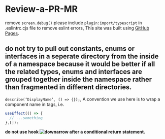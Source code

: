 # Review-a-PR-MR
remove <code>screen.debug()</code>
please include <code>plugin:import/typescript</code> in .eslintrc.cjs file to remove eslint errors, This site was built using [GitHub Pages](https://ankur171.hashnode.dev/eslintrccjs).
## do not try to pull out constants, enums or interfaces in a seperate directory from the inside of a namespace because it would be better if all the related types, enums and interfaces are grouped together inside the namespace rather than fragmented in different directories.
<code>describe(‘DisplayName’, () => {});</code>, A convention we use here is to wrap a component name in tags, i.e. <DisplayName />

```javascript
useEffect(() => {
  // ...something
},[]);
```
<strong>do not use hook ![downarrow](https://d2gg9evh47fn9z.cloudfront.net/800px_COLOURBOX42628009.jpg) after a conditional return statement.</strong>
